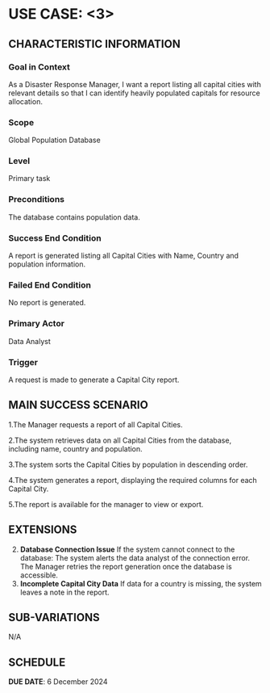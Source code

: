 # USE CASE: <3> <Capital City Report>

## CHARACTERISTIC INFORMATION

### Goal in Context

As a Disaster Response Manager, I want a report listing all capital cities with relevant details so that I can identify heavily populated capitals for resource allocation.

### Scope

Global Population Database

### Level

Primary task

### Preconditions

The database contains population data.

### Success End Condition

A report is generated listing all Capital Cities with Name, Country and population information.

### Failed End Condition

No report is generated.

### Primary Actor

Data Analyst

### Trigger

A request is made to generate a Capital City report.

## MAIN SUCCESS SCENARIO

1.The Manager requests a report of all Capital Cities.

2.The system retrieves data on all Capital Cities from the database, including name, country and population.

3.The system sorts the Capital Cities by population in descending order.

4.The system generates a report, displaying the required columns for each Capital City.

5.The report is available for the manager to view or export.

## EXTENSIONS

2. **Database Connection Issue**
    If the system cannot connect to the database:
    The system alerts the data analyst of the connection error.
    The Manager retries the report generation once the database is accessible.
4. **Incomplete Capital City Data**
    If data for a country is missing, the system leaves a note in the report.

## SUB-VARIATIONS

N/A

## SCHEDULE

**DUE DATE**: 6 December 2024
